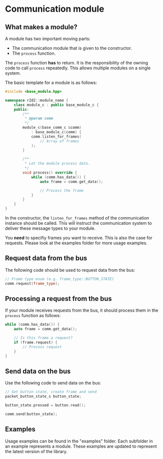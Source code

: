 # Communication module

## What makes a module?
A module has two important moving parts:
 - The communication module that is given to the constructor.
 - The `process` function.

The `process` function **has** to return. It is the responsibility of the owning code to call `process` repeatedly. This allows multiple modules on a single system.

The basic template for a module is as follows:
```cpp
#include <base_module.hpp>

namespace r2d2::module_name {
    class module_c : public base_module_c {
    public:
        /**
         * @param comm
         */
        module_c(base_comm_c &comm) 
            : base_module_c(comm) {
            comm.listen_for_frames(
                // Array of frames
            );
        }

        /**
         * Let the module process data.
         */
        void process() override {
            while (comm.has_data()) {
                auto frame = comm.get_data();

                // Process the frame
            }
        }
    }
}
```

In the constructor, the `listen_for_frames` method of the communication instance should be called. This will instruct the communication system to deliver these message types to your module.

You **need** to specifiy frames you want to receive. This is also the case for requests. Please look at the examples folder for more usage examples.

## Request data from the bus
The following code should be used to request data from the bus:
```cpp
// Frame type enum (e.g. frame_type::BUTTON_STATE)
comm.request(frame_type); 
```

## Processing a request from the bus
If your module receives requests from the bus, it should process them in the `process` function as follows:
```cpp
while (comm.has_data()) {
    auto frame = comm.get_data();

    // Is this frame a request?
    if (frame.request) {
        // Process request
    }
}
```

## Send data on the bus
Use the following code to send data on the bus:
```cpp
// Get button state, create frame and send
packet_button_state_s button_state;

button_state.pressed = button.read();

comm.send(button_state);
```

## Examples
Usage examples can be found in the "examples" folder. Each subfolder in an example represents a module.
These examples are updated to represent the latest version of the library.
